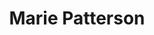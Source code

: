 ---
title       : Marie Patterson
photo       : "marie.jpg"
occupation  : "Electrical Engineer, Developer"

links:
 - icon     : "fa-facebook"
   url      : ""
 - icon     : "fa-twitter"
   url      : "https://twitter.com/marieepatterson"
 - icon     : "fa-linkedin"
   url      : "https://www.linkedin.com/in/marie-patterson-b52b8b2"
 - icon     : "fa-instagram"
   url      : ""
 - icon     : "fa-soundcloud"
   url      : ""
 - icon     : "fa-vimeo-square"
   url      : ""
 - icon     : "fa-github"
   url      : ""
 - icon     : "fa-tumblr"
   url      : ""
 - icon     : "fa-globe"
   url      : ""
---